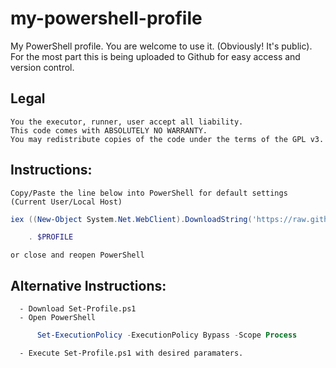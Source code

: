 # my-powershell-profile
My PowerShell profile. You are welcome to use it. (Obviously! It's public).
For the most part this is being uploaded to Github for easy access and version control.

## Legal
	You the executor, runner, user accept all liability.
	This code comes with ABSOLUTELY NO WARRANTY.
	You may redistribute copies of the code under the terms of the GPL v3.

## Instructions:
	Copy/Paste the line below into PowerShell for default settings (Current User/Local Host)
```powershell
iex ((New-Object System.Net.WebClient).DownloadString('https://raw.githubusercontent.com/awurthmann/my-powershell-profile/main/Set-Profile.ps1'))
```
```powershell
	. $PROFILE
```
	or close and reopen PowerShell
## Alternative Instructions:
	  - Download Set-Profile.ps1
	  - Open PowerShell
```powershell
	  Set-ExecutionPolicy -ExecutionPolicy Bypass -Scope Process
```
	  - Execute Set-Profile.ps1 with desired paramaters.
